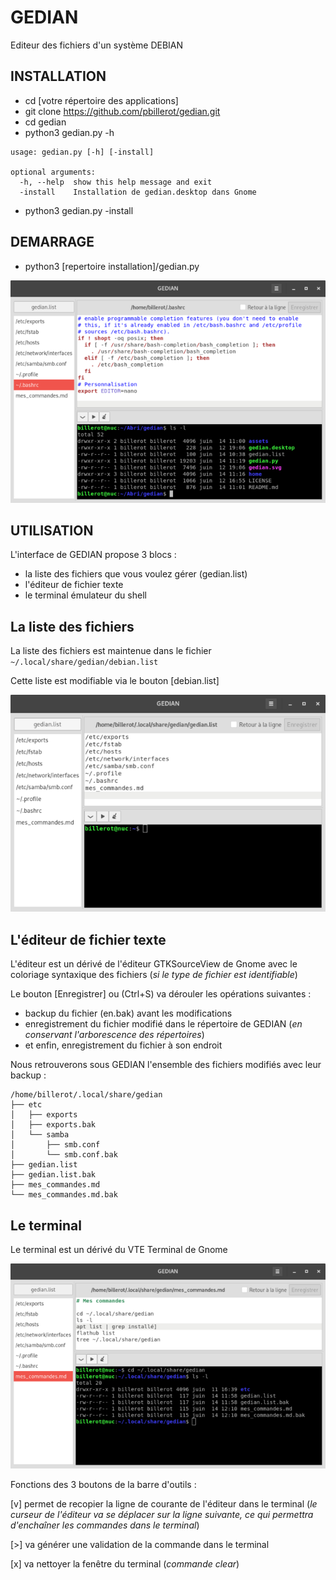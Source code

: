 # GEDIAN

Editeur des fichiers d'un système DEBIAN

## INSTALLATION

- cd [votre répertoire des applications]
- git clone https://github.com/pbillerot/gedian.git
- cd gedian
- python3 gedian.py -h
```
usage: gedian.py [-h] [-install]

optional arguments:
  -h, --help  show this help message and exit
  -install    Installation de gedian.desktop dans Gnome
```
- python3 gedian.py -install

## DEMARRAGE

- python3 [repertoire installation]/gedian.py

![](./assets/gedian_capture.png)

## UTILISATION

L'interface de GEDIAN propose 3 blocs :

- la liste des fichiers que vous voulez gérer (gedian.list)
- l'éditeur de fichier texte
- le terminal émulateur du shell

## La liste des fichiers

La liste des fichiers est maintenue dans le fichier ```~/.local/share/gedian/debian.list``` 

Cette liste est modifiable via le bouton [debian.list]

![](./assets/gedian_list.png)

## L'éditeur de fichier texte

L'éditeur est un dérivé de l'éditeur GTKSourceView de Gnome avec le coloriage syntaxique des fichiers (_si le type de fichier est identifiable_)

Le bouton [Enregistrer] ou (Ctrl+S) va dérouler les opérations suivantes :
- backup du fichier (en.bak) avant les modifications
- enregistrement du fichier modifié dans le répertoire de GEDIAN (_en conservant l'arborescence des répertoires_)
- et enfin, enregistrement du fichier à son endroit

Nous retrouverons sous GEDIAN l'ensemble des fichiers modifiés avec leur backup :
```
/home/billerot/.local/share/gedian
├── etc
│   ├── exports
│   ├── exports.bak
│   └── samba
│       ├── smb.conf
│       └── smb.conf.bak
├── gedian.list
├── gedian.list.bak
├── mes_commandes.md
└── mes_commandes.md.bak
```

## Le terminal

Le terminal est un dérivé du VTE Terminal de Gnome

![](./assets/gedian_terminal.png)

Fonctions des 3 boutons de la barre d'outils :

[v] permet de recopier la ligne de courante de l'éditeur dans le terminal (_le curseur de l'éditeur va se déplacer sur la ligne suivante, ce qui permettra d'enchaîner les commandes dans le terminal_)

[>] va générer une validation de la commande dans le terminal

[x] va nettoyer la fenêtre du terminal (_commande clear_)
